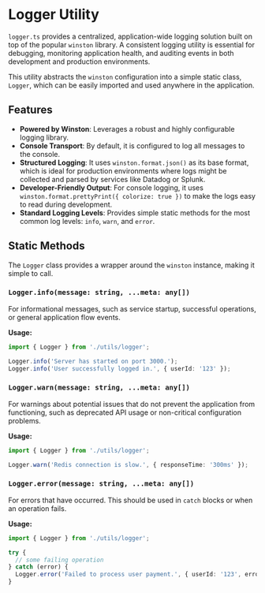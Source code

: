 # Logger Utility

`logger.ts` provides a centralized, application-wide logging solution built on top of the popular `winston` library. A consistent logging utility is essential for debugging, monitoring application health, and auditing events in both development and production environments.

This utility abstracts the `winston` configuration into a simple static class, `Logger`, which can be easily imported and used anywhere in the application.

## Features

- **Powered by Winston**: Leverages a robust and highly configurable logging library.
- **Console Transport**: By default, it is configured to log all messages to the console.
- **Structured Logging**: It uses `winston.format.json()` as its base format, which is ideal for production environments where logs might be collected and parsed by services like Datadog or Splunk.
- **Developer-Friendly Output**: For console logging, it uses `winston.format.prettyPrint({ colorize: true })` to make the logs easy to read during development.
- **Standard Logging Levels**: Provides simple static methods for the most common log levels: `info`, `warn`, and `error`.

## Static Methods

The `Logger` class provides a wrapper around the `winston` instance, making it simple to call.

### `Logger.info(message: string, ...meta: any[])`

For informational messages, such as service startup, successful operations, or general application flow events.

**Usage:**

```typescript
import { Logger } from './utils/logger';

Logger.info('Server has started on port 3000.');
Logger.info('User successfully logged in.', { userId: '123' });
```

### `Logger.warn(message: string, ...meta: any[])`

For warnings about potential issues that do not prevent the application from functioning, such as deprecated API usage or non-critical configuration problems.

**Usage:**

```typescript
import { Logger } from './utils/logger';

Logger.warn('Redis connection is slow.', { responseTime: '300ms' });
```

### `Logger.error(message: string, ...meta: any[])`

For errors that have occurred. This should be used in `catch` blocks or when an operation fails.

**Usage:**

```typescript
import { Logger } from './utils/logger';

try {
  // some failing operation
} catch (error) {
  Logger.error('Failed to process user payment.', { userId: '123', error });
}
```
